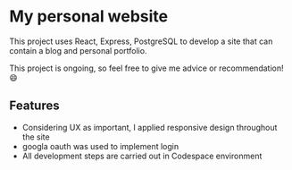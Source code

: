# My personal website

This project uses React, Express, PostgreSQL to develop a site that can contain a blog and personal portfolio. 

This project is ongoing, so feel free to give me advice or recommendation! 😄

## Features 
- Considering UX as important, I applied responsive design throughout the site
- googla oauth was used to implement login
- All development steps are carried out in Codespace environment

